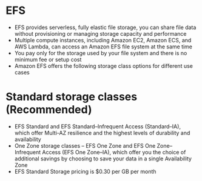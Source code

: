 
# EFS
- EFS provides serverless, fully elastic file storage, you can share file data without provisioning or managing storage 
  capacity and performance
- Multiple compute instances, including Amazon EC2, Amazon ECS, and AWS Lambda, can access an Amazon EFS file system 
  at the same time
- You pay only for the storage used by your file system and there is no minimum fee or setup cost
- Amazon EFS offers the following storage class options for different use cases
# Standard storage classes (Recommended)
- EFS Standard and EFS Standard–Infrequent Access (Standard–IA), which offer Multi-AZ resilience and the highest levels 
  of durability and availability
- One Zone storage classes – EFS One Zone and EFS One Zone–Infrequent Access (EFS One Zone–IA), which offer you the 
  choice of additional savings by choosing to save your data in a single Availability Zone
- EFS Standard Storage pricing is $0.30 per GB per month